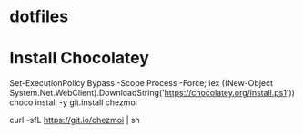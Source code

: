 # dotfiles

# Install Chocolatey
Set-ExecutionPolicy Bypass -Scope Process -Force; iex ((New-Object System.Net.WebClient).DownloadString('https://chocolatey.org/install.ps1'))
choco install -y git.install chezmoi

curl -sfL https://git.io/chezmoi | sh